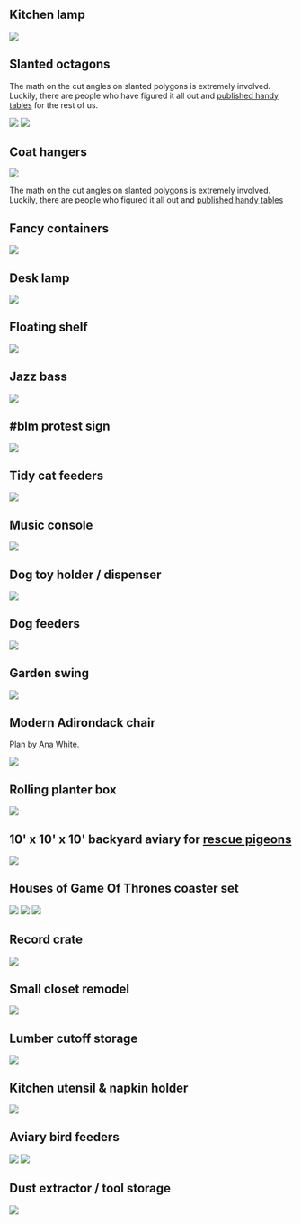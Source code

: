 
## Kitchen lamp

![](pics/2EB3A6F3-F116-4FBD-9EA2-B900613F2894.png)


## Slanted octagons

The math on the cut angles on slanted polygons is extremely involved. Luckily,
there are people who have figured it all out and [published handy
tables](https://woodgears.ca/miter/) for the rest of us.

![](pics/IMG_0090.png)
![](pics/IMG_0237.png)


## Coat hangers

![](pics/IMG_0134.png)

The math on the cut angles on slanted polygons is extremely involved. Luckily,
there are people who figured it all out and [published handy
tables](https://woodgears.ca/miter/)


## Fancy containers

![](pics/IMG_0152.png)


## Desk lamp

![](pics/IMG_7900.png)


## Floating shelf

![](pics/IMG_0168.png)


## Jazz bass

![](pics/IMG_6428.png)


## #blm protest sign

![](pics/IMG_0274.png)


## Tidy cat feeders

![](pics/IMG_0361.png)


## Music console

![](pics/IMG_0377.png)


## Dog toy holder / dispenser

![](pics/IMG_4593.png)


## Dog feeders

![](pics/IMG_4725.png)


## Garden swing

![](pics/IMG_0465.png)


## Modern Adirondack chair

Plan by [Ana White](https://www.ana-white.com/woodworking-projects/2x4-modern-adirondack-chair).

![](pics/IMG_0544.png)


## Rolling planter box

![](pics/IMG_0634.png)


## 10' x 10' x 10' backyard aviary for [rescue pigeons](https://pigeonrescue.org)

![](pics/IMG_1937.png)


## Houses of Game Of Thrones coaster set

![](pics/IMG_3623.png)
![](pics/IMG_3631.png)
![](pics/IMG_3621.png)


## Record crate

![](pics/IMG_6185.png)


## Small closet remodel

![](pics/IMG_0075.png)


## Lumber cutoff storage

![](pics/IMG_0514.png)


## Kitchen utensil & napkin holder

![](pics/IMG_0457.png)


## Aviary bird feeders

![](pics/IMG_1652.png)
![](pics/IMG_1913.png)


## Dust extractor / tool storage

![](pics/IMG_0330.png)


